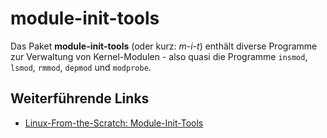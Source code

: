 module-init-tools
=================

Das Paket **module-init-tools** (oder kurz: *m-i-t*) enthält diverse
Programme zur Verwaltung von Kernel-Modulen - also quasi die Programme
`insmod`, `lsmod`, `rmmod`, `depmod` und `modprobe`.

Weiterführende Links
--------------------

-   [Linux-From-the-Scratch:
    Module-Init-Tools](http://oss.erdfunkstelle.de/lfs-de/6.0/online/chapter06/module-init-tools.html)

